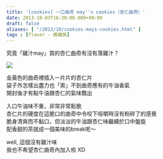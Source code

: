 ```yaml
---
title: '[cookies] 一口曲奇 may''s cookies（杏仁曲奇）'
date: 2013-10-03T16:30:00.000+08:00
draft: false
aliases: [ "/2013/10/cookies-mays-cookies.html" ]
tags : [flavor - 螞蟻族]
---
```


究竟「雞汁may」買的杏仁曲奇有沒有落雞汁？  

![](/images/mayscookies.jpg)

金黃色的曲奇裡插入一片片的杏仁片  
袋子外怎樣出盡力也「索」不到曲奇應有的牛油香氣  
開封後才有點牛油跟杏仁的氣味飄出

  

入口牛油味不重，非常非常鬆脆  
杏仁片的硬度在這脆口的曲奇中令咬下咀嚼時沒有粉碎了的感覺  
脆身清爽而不黏口，但淡淡的牛油跟杏仁味繼續於口中盤旋  
配香甜的茶就成一個美味的break呢～

  

  

well, 這個沒有雞汁味  
我也不希望杏仁曲奇內加入啦 XD
